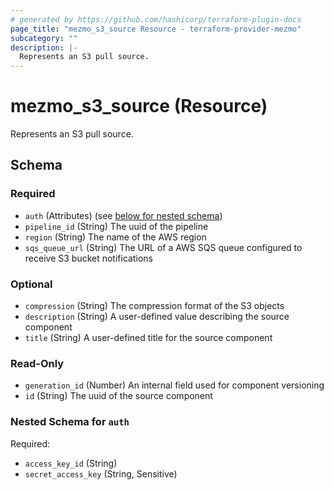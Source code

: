 ```yaml
---
# generated by https://github.com/hashicorp/terraform-plugin-docs
page_title: "mezmo_s3_source Resource - terraform-provider-mezmo"
subcategory: ""
description: |-
  Represents an S3 pull source.
---
```


# mezmo_s3_source (Resource)

Represents an S3 pull source.



<!-- schema generated by tfplugindocs -->
## Schema

### Required

- `auth` (Attributes) (see [below for nested schema](#nestedatt--auth))
- `pipeline_id` (String) The uuid of the pipeline
- `region` (String) The name of the AWS region
- `sqs_queue_url` (String) The URL of a AWS SQS queue configured to receive S3 bucket notifications

### Optional

- `compression` (String) The compression format of the S3 objects
- `description` (String) A user-defined value describing the source component
- `title` (String) A user-defined title for the source component

### Read-Only

- `generation_id` (Number) An internal field used for component versioning
- `id` (String) The uuid of the source component

<a id="nestedatt--auth"></a>
### Nested Schema for `auth`

Required:

- `access_key_id` (String)
- `secret_access_key` (String, Sensitive)



